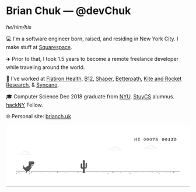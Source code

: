 # Brian Chuk — @devChuk
_he/him/his_

💻 I'm a software engineer born, raised, and residing in New York City. I make stuff at [Squarespace](http://squarespace.com/).

✈️ Prior to that, I took 1.5 years to become a remote freelance developer while traveling around the world.

💼 I've worked at [Flatiron Health](https://flatiron.com/), [B12](https://www.b12.io/), [Shaper](http://shapertools.com/), [Betterpath](http://www.betterpath.com/), [Kite and Rocket Research](http://kiteandrocket.com/), & [Syncano](http://syncano.io/).

🎓 Computer Science Dec 2018 graduate from [NYU](http://nyu.edu/). [StuyCS](https://www.stuycs.org/) alumnus. [hackNY](https://hackny.org/) Fellow.

🌐 Personal site: [brianch.uk](https://brianch.uk)


![](https://github.com/devchuk/devchuk/blob/master/dino.gif)

<!--
**devChuk/devChuk** is a ✨ _special_ ✨ repository because its `README.md` (this file) appears on your GitHub profile.

Here are some ideas to get you started:

- 🔭 I’m currently working on ...
- 🌱 I’m currently learning ...
- 👯 I’m looking to collaborate on ...
- 🤔 I’m looking for help with ...
- 💬 Ask me about ...
- 📫 How to reach me: ...
- 😄 Pronouns: ...
- ⚡ Fun fact: ...
-->
